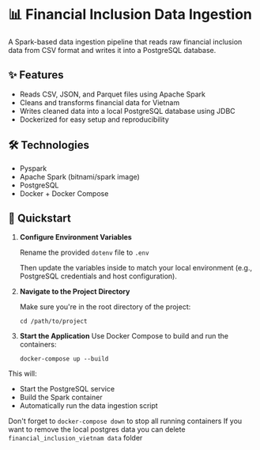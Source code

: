 # 📊 Financial Inclusion Data Ingestion

A Spark-based data ingestion pipeline that reads raw financial inclusion data from CSV format and writes it into a PostgreSQL database.

## ✨ Features

- Reads CSV, JSON, and Parquet files using Apache Spark
- Cleans and transforms financial data for Vietnam
- Writes cleaned data into a local PostgreSQL database using JDBC
- Dockerized for easy setup and reproducibility

## 🛠️ Technologies

- Pyspark
- Apache Spark (bitnami/spark image)
- PostgreSQL
- Docker + Docker Compose

## 🚀 Quickstart

1. **Configure Environment Variables**

   Rename the provided `dotenv` file to `.env`

   Then update the variables inside to match your local environment (e.g., PostgreSQL credentials and host configuration).

2. **Navigate to the Project Directory**
   
   Make sure you're in the root directory of the project:

   `cd /path/to/project`

3. **Start the Application**
   Use Docker Compose to build and run the containers:

   `docker-compose up --build`

This will:
- Start the PostgreSQL service
- Build the Spark container
- Automatically run the data ingestion script

Don't forget to `docker-compose down` to stop all running containers
If you want to remove the local postgres data you can delete `financial_inclusion_vietnam data` folder
